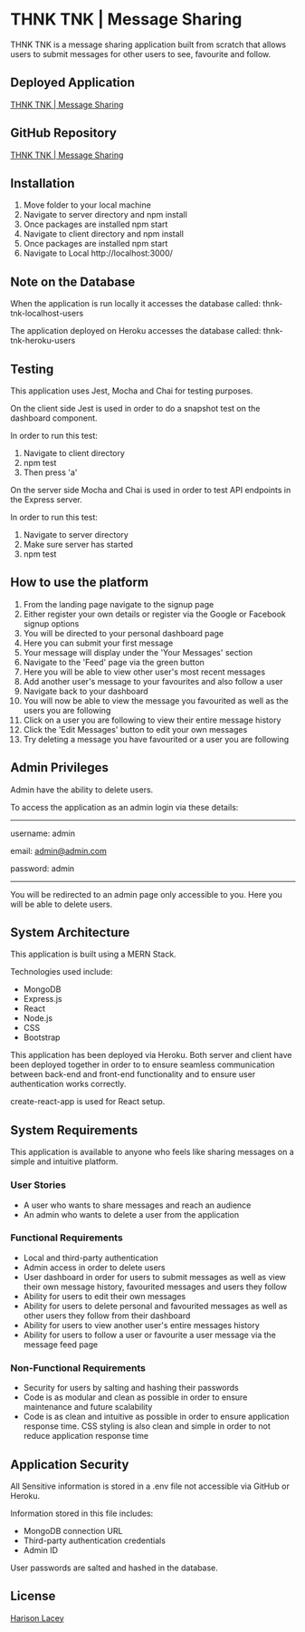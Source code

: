 # THNK TNK | Message Sharing

THNK TNK is a message sharing application built from scratch that allows users to submit messages for other users to see, favourite and follow.

## Deployed Application

[THNK TNK | Message Sharing](https://thnk-tnk.herokuapp.com/)

## GitHub Repository 

[THNK TNK | Message Sharing](https://github.com/HarisonLacey/thnk-tnk-message-sharing)

## Installation

1. Move folder to your local machine
2. Navigate to server directory and npm install
3. Once packages are installed npm start
4. Navigate to client directory and npm install 
5. Once packages are installed npm start
6. Navigate to Local http://localhost:3000/

## Note on the Database

When the application is run locally it accesses the database called: thnk-tnk-localhost-users

The application deployed on Heroku accesses the database called: thnk-tnk-heroku-users

## Testing

This application uses Jest, Mocha and Chai for testing purposes.

On the client side Jest is used in order to do a snapshot test on the dashboard component.

In order to run this test:

1. Navigate to client directory
2. npm test
3. Then press 'a'

On the server side Mocha and Chai is used in order to test API endpoints in the Express server.

In order to run this test:

1. Navigate to server directory
2. Make sure server has started
3. npm test 

## How to use the platform

1. From the landing page navigate to the signup page
2. Either register your own details or register via the Google or 
   Facebook signup options
3. You will be directed to your personal dashboard page
4. Here you can submit your first message
5. Your message will display under the 'Your Messages' section
6. Navigate to the 'Feed' page via the green button
7. Here you will be able to view other user's most recent messages
8. Add another user's message to your favourites and also follow a user
9. Navigate back to your dashboard
10. You will now be able to view the message you favourited as well as 
    the users you are following
11. Click on a user you are following to view their entire message 
    history
12. Click the 'Edit Messages' button to edit your own messages
13. Try deleting a message you have favourited or a user you are 
    following

## Admin Privileges

Admin have the ability to delete users.

To access the application as an admin login via these details:

________________________

username: admin

email: admin@admin.com

password: admin
________________________

You will be redirected to an admin page only accessible to you. Here you will be able to delete users.

## System Architecture

This application is built using a MERN Stack.

Technologies used include:

- MongoDB
- Express.js
- React
- Node.js
- CSS
- Bootstrap

This application has been deployed via Heroku. Both server and client have been deployed together in order to to ensure seamless communication between back-end and front-end functionality and to ensure user authentication works correctly.

create-react-app is used for React setup.

## System Requirements 

This application is available to anyone who feels like sharing messages on a simple and intuitive platform.

### User Stories

- A user who wants to share messages and reach an audience
- An admin who wants to delete a user from the application

### Functional Requirements 

- Local and third-party authentication
- Admin access in order to delete users
- User dashboard in order for users to submit messages as well as view 
  their own message history, favourited messages and users they follow
- Ability for users to edit their own messages
- Ability for users to delete personal and favourited messages as well 
  as other users they follow from their dashboard
- Ability for users to view another user's entire messages history
- Ability for users to follow a user or favourite a user message via the 
  message feed page

### Non-Functional Requirements 

- Security for users by salting and hashing their passwords
- Code is as modular and clean as possible in order to ensure 
  maintenance and future scalability 
- Code is as clean and intuitive as possible in 
  order to ensure application response time. CSS styling is also 
  clean and simple in order to not reduce application response time

## Application Security

All Sensitive information is stored in a .env file not accessible via GitHub or Heroku.

Information stored in this file includes:

- MongoDB connection URL
- Third-party authentication credentials
- Admin ID

User passwords are salted and hashed in the database.

## License

[Harison Lacey](https://developer-portfolio.harisonlacey.vercel.app/)
